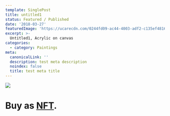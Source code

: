```yaml
---
template: SinglePost
title: untitled1
status: Featured / Published
date: '2018-03-27'
featuredImage: 'https://ucarecdn.com/0244fd09-ac44-4003-adf2-c135ef4816aa/'
excerpt: >-
  Untitled1, Acrylic on canvas
categories:
  - category: Paintings
meta:
  canonicalLink: ''
  description: test meta description
  noindex: false
  title: test meta title
---
```

![](https://ucarecdn.com/0244fd09-ac44-4003-adf2-c135ef4816aa/)

# Buy as **[NFT](https://opensea.io/assets/0x495f947276749ce646f68ac8c248420045cb7b5e/62039412101769961261145110206393106663163125283349866564998716371722750132225/)**.
